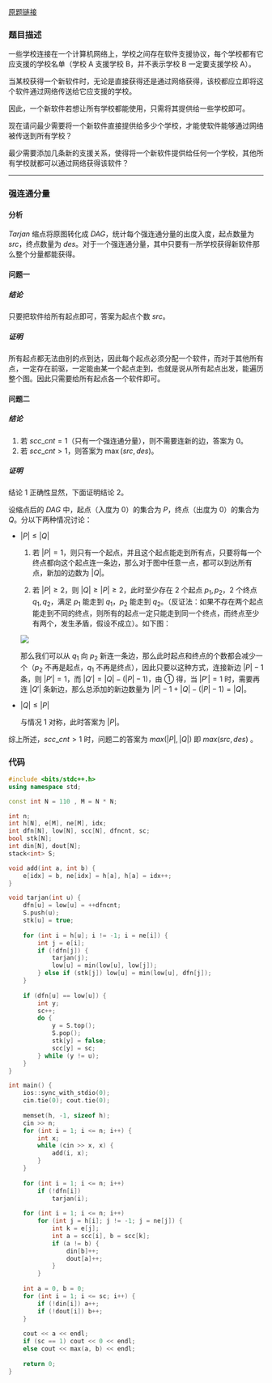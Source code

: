 [原题链接](https://www.acwing.com/problem/content/369/)

### 题目描述
一些学校连接在一个计算机网络上，学校之间存在软件支援协议，每个学校都有它应支援的学校名单（学校 A 支援学校 B，并不表示学校 B 一定要支援学校 A）。

当某校获得一个新软件时，无论是直接获得还是通过网络获得，该校都应立即将这个软件通过网络传送给它应支援的学校。

因此，一个新软件若想让所有学校都能使用，只需将其提供给一些学校即可。

现在请问最少需要将一个新软件直接提供给多少个学校，才能使软件能够通过网络被传送到所有学校？

最少需要添加几条新的支援关系，使得将一个新软件提供给任何一个学校，其他所有学校就都可以通过网络获得该软件？


---

### 强连通分量
#### 分析
$Tarjan$ 缩点将原图转化成 $DAG$，统计每个强连通分量的出度入度，起点数量为 $src$，终点数量为 $des$。对于一个强连通分量，其中只要有一所学校获得新软件那么整个分量都能获得。

#### 问题一
##### 结论
只要把软件给所有起点即可，答案为起点个数 $src$。

##### 证明
所有起点都无法由别的点到达，因此每个起点必须分配一个软件，而对于其他所有点，一定存在前驱，一定能由某一个起点走到，也就是说从所有起点出发，能遍历整个图。因此只需要给所有起点各一个软件即可。

#### 问题二
##### 结论
1. 若 $scc\_{cnt}=1$（只有一个强连通分量），则不需要连新的边，答案为 $0$。
2. 若 $scc\_{cnt}>1$，则答案为 $\max(src,des)$。

##### 证明
结论 $1$ 正确性显然，下面证明结论 $2$。

设缩点后的 $DAG$ 中，起点（入度为 $0$）的集合为 $P$，终点（出度为 $0$）的集合为 $Q$。分以下两种情况讨论：

- $|P|≤|Q|$

    1. 若 $|P|=1$，则只有一个起点，并且这个起点能走到所有点，只要将每一个终点都向这个起点连一条边，那么对于图中任意一点，都可以到达所有点，新加的边数为 $|Q|$。

    2. 若 $|P|≥2$，则 $|Q|≥|P|≥2$，此时至少存在 $2$ 个起点 $p_1,p_2$，2 个终点 $q_1,q_2$，满足 $p_1$ 能走到 $q_1$，$p_2$ 能走到 $q_2$。（反证法：如果不存在两个起点能走到不同的终点，则所有的起点一定只能走到同一个终点，而终点至少有两个，发生矛盾，假设不成立）。如下图：

    ![](https://cdn.acwing.com/media/article/image/2020/01/26/6828_a0e0163a40-Acwing367.png)

    那么我们可以从 $q_1$ 向 $p_2$ 新连一条边，那么此时起点和终点的个数都会减少一个（$p_2$ 不再是起点，$q_1$ 不再是终点），因此只要以这种方式，连接新边 $|P|−1$ 条，则 $|P′|=1$，而 $|Q′|=|Q|−(|P|−1)$，由 ① 得，当 $|P′|=1$ 时，需要再连 $|Q′|$ 条新边，那么总添加的新边数量为 $|P|−1+|Q|−(|P|−1)=|Q|$。

- $|Q|≤|P|$

    与情况 $1$ 对称，此时答案为 $|P|$。

综上所述，$scc\_cnt>1$ 时，问题二的答案为 $max(|P|,|Q|)$ 即  $max(src,des)$ 。

### 代码
```cpp
#include <bits/stdc++.h>
using namespace std;

const int N = 110 , M = N * N;

int n;
int h[N], e[M], ne[M], idx;
int dfn[N], low[N], scc[N], dfncnt, sc;
bool stk[N];
int din[N], dout[N];
stack<int> S;

void add(int a, int b) {
    e[idx] = b, ne[idx] = h[a], h[a] = idx++;
}

void tarjan(int u) {
    dfn[u] = low[u] = ++dfncnt;
    S.push(u);
    stk[u] = true;
    
    for (int i = h[u]; i != -1; i = ne[i]) {
        int j = e[i];
        if (!dfn[j]) {
            tarjan(j);
            low[u] = min(low[u], low[j]);
        } else if (stk[j]) low[u] = min(low[u], dfn[j]);
    }
    
    if (dfn[u] == low[u]) {
        int y;
        sc++;
        do {
            y = S.top();
            S.pop();
            stk[y] = false;
            scc[y] = sc;
        } while (y != u);
    }
}

int main() {
    ios::sync_with_stdio(0);
    cin.tie(0); cout.tie(0);
    
    memset(h, -1, sizeof h);
    cin >> n;
    for (int i = 1; i <= n; i++) {
        int x;
        while (cin >> x, x) {
            add(i, x);
        }
    }
    
    for (int i = 1; i <= n; i++)
        if (!dfn[i])
            tarjan(i);
            
    for (int i = 1; i <= n; i++)
        for (int j = h[i]; j != -1; j = ne[j]) {
            int k = e[j];
            int a = scc[i], b = scc[k];
            if (a != b) {
                din[b]++;
                dout[a]++;
            }
        }
        
    int a = 0, b = 0;
    for (int i = 1; i <= sc; i++) {
        if (!din[i]) a++;
        if (!dout[i]) b++;
    }
    
    cout << a << endl;
    if (sc == 1) cout << 0 << endl;
    else cout << max(a, b) << endl;
    
    return 0;
}
```